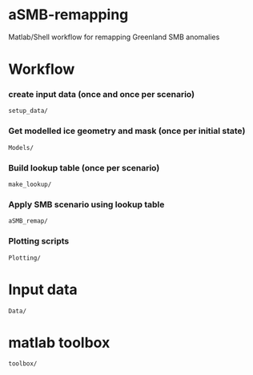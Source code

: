 # aSMB-remapping
Matlab/Shell workflow for remapping Greenland SMB anomalies

# Workflow
### create input data (once and once per scenario) 
```setup_data/```

### Get modelled ice geometry and mask (once per initial state)
```Models/```

### Build lookup table (once per scenario)
```make_lookup/```

### Apply SMB scenario using lookup table 
```aSMB_remap/```



### Plotting scripts
```Plotting/```


# Input data
```Data/```

# matlab toolbox
```toolbox/```

